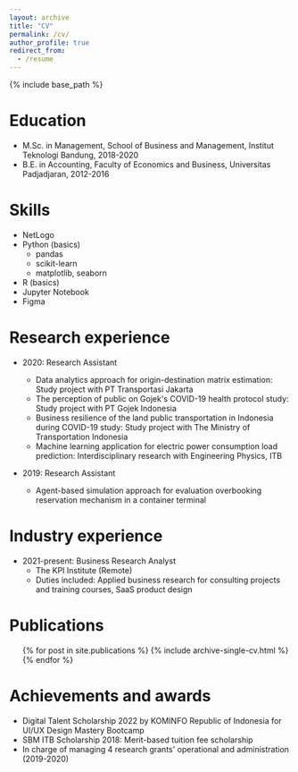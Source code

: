 ```yaml
---
layout: archive
title: "CV"
permalink: /cv/
author_profile: true
redirect_from:
  - /resume
---
```


{% include base_path %}

Education
======
* M.Sc. in Management, School of Business and Management, Institut Teknologi Bandung, 2018-2020
* B.E. in Accounting, Faculty of Economics and Business, Universitas Padjadjaran, 2012-2016

Skills
======
* NetLogo
* Python (basics)
  * pandas
  * scikit-learn
  * matplotlib, seaborn
* R (basics)
* Jupyter Notebook
* Figma

Research experience
======
* 2020: Research Assistant
  * Data analytics approach for origin-destination matrix estimation: Study project with PT Transportasi Jakarta
  * The perception of public on Gojek's COVID-19 health protocol study: Study project with PT Gojek Indonesia
  * Business resilience of the land public transportation in Indonesia during COVID-19 study: Study project with The Ministry of Transportation Indonesia
  * Machine learning application for electric power consumption load prediction: Interdisciplinary research with Engineering Physics, ITB

* 2019: Research Assistant
  * Agent-based simulation approach for evaluation overbooking reservation mechanism in a container terminal 

Industry experience
======
* 2021-present: Business Research Analyst
  * The KPI Institute (Remote)
  * Duties included: Applied business research for consulting projects and  training courses, SaaS product design
  
Publications
======
  <ul>{% for post in site.publications %}
    {% include archive-single-cv.html %}
  {% endfor %}</ul>
  
Achievements and awards
======
* Digital Talent Scholarship 2022 by KOMINFO Republic of Indonesia for UI/UX Design Mastery Bootcamp
* SBM ITB Scholarship 2018: Merit-based tuition fee scholarship
* In charge of managing 4 research grants' operational and administration (2019-2020)
